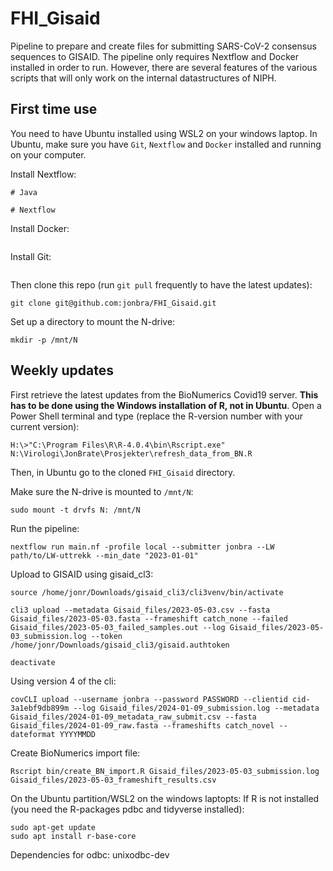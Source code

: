 # FHI_Gisaid

Pipeline to prepare and create files for submitting SARS-CoV-2 consensus sequences to GISAID. The pipeline only requires Nextflow and Docker installed in order to run. However, there are several features of the various scripts that will only work on the internal datastructures of NIPH. 

## First time use

You need to have Ubuntu installed using WSL2 on your windows laptop. In Ubuntu, make sure you have `Git`, `Nextflow` and `Docker` installed and running on your computer. 

Install Nextflow:
```
# Java

# Nextflow
```

Install Docker:
```
```

Install Git:
```
```

Then clone this repo (run `git pull` frequently to have the latest updates):
```
git clone git@github.com:jonbra/FHI_Gisaid.git
```

Set up a directory to mount the N-drive:
```
mkdir -p /mnt/N
```

## Weekly updates
First retrieve the latest updates from the BioNumerics Covid19 server. **This has to be done using the Windows installation of R, not in Ubuntu**. Open a Power Shell terminal and type (replace the R-version number with your current version):
```
H:\>"C:\Program Files\R\R-4.0.4\bin\Rscript.exe" N:\Virologi\JonBrate\Prosjekter\refresh_data_from_BN.R
```

Then, in Ubuntu go to the cloned `FHI_Gisaid` directory.

Make sure the N-drive is mounted to `/mnt/N`:
```
sudo mount -t drvfs N: /mnt/N 
```

Run the pipeline:
```
nextflow run main.nf -profile local --submitter jonbra --LW path/to/LW-uttrekk --min_date "2023-01-01"
```

Upload to GISAID using gisaid_cl3:   
```
source /home/jonr/Downloads/gisaid_cli3/cli3venv/bin/activate

cli3 upload --metadata Gisaid_files/2023-05-03.csv --fasta Gisaid_files/2023-05-03.fasta --frameshift catch_none --failed Gisaid_files/2023-05-03_failed_samples.out --log Gisaid_files/2023-05-03_submission.log --token /home/jonr/Downloads/gisaid_cli3/gisaid.authtoken
```

```
deactivate
```
Using version 4 of the cli:
```
covCLI upload --username jonbra --password PASSWORD --clientid cid-3a1ebf9db899m --log Gisaid_files/2024-01-09_submission.log --metadata Gisaid_files/2024-01-09_metadata_raw_submit.csv --fasta Gisaid_files/2024-01-09_raw.fasta --frameshifts catch_novel --dateformat YYYYMMDD
```

Create BioNumerics import file:
```
Rscript bin/create_BN_import.R Gisaid_files/2023-05-03_submission.log Gisaid_files/2023-05-03_frameshift_results.csv
```




On the Ubuntu partition/WSL2 on the windows laptopts:
If R is not installed (you need the R-packages pdbc and tidyverse installed):
```
sudo apt-get update
sudo apt install r-base-core
```

Dependencies for odbc:
unixodbc-dev



